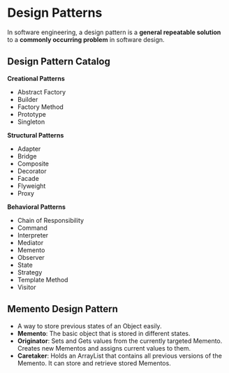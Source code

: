 # Design Patterns

In software engineering, a design pattern is a **general repeatable solution** to a **commonly occurring problem** in software design.


## Design Pattern Catalog

**Creational Patterns**
- Abstract Factory
- Builder
- Factory Method
- Prototype
- Singleton

**Structural Patterns**
- Adapter
- Bridge
- Composite
- Decorator
- Facade
- Flyweight
- Proxy

**Behavioral Patterns**
- Chain of Responsibility
- Command
- Interpreter
- Mediator
- Memento
- Observer
- State
- Strategy
- Template Method
- Visitor


## Memento Design Pattern

* A way to store previous states of an Object easily.
* **Memento**: The basic object that is stored in different states.
* **Originator**: Sets and Gets values from the currently targeted Memento. Creates new Mementos and assigns current values to them.
* **Caretaker**: Holds an ArrayList that contains all previous versions of the Memento. It can store and retrieve stored Mementos.